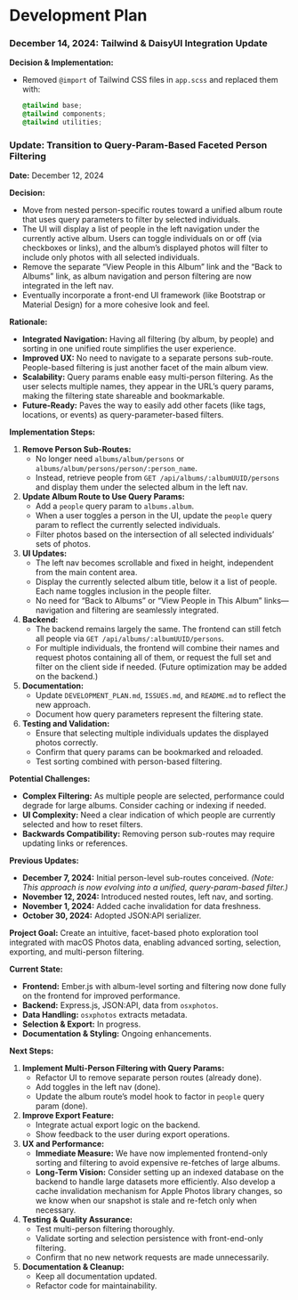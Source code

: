 # Development Plan

### December 14, 2024: Tailwind & DaisyUI Integration Update

**Decision & Implementation:**

- Removed `@import` of Tailwind CSS files in `app.scss` and replaced them with:
  ```scss
  @tailwind base;
  @tailwind components;
  @tailwind utilities;
  ```

### Update: Transition to Query-Param-Based Faceted Person Filtering

**Date:** December 12, 2024

**Decision:**

- Move from nested person-specific routes toward a unified album route that uses query parameters to filter by selected individuals.
- The UI will display a list of people in the left navigation under the currently active album. Users can toggle individuals on or off (via checkboxes or links), and the album’s displayed photos will filter to include only photos with all selected individuals.
- Remove the separate “View People in this Album” link and the “Back to Albums” link, as album navigation and person filtering are now integrated in the left nav.
- Eventually incorporate a front-end UI framework (like Bootstrap or Material Design) for a more cohesive look and feel.

**Rationale:**

- **Integrated Navigation:** Having all filtering (by album, by people) and sorting in one unified route simplifies the user experience.
- **Improved UX:** No need to navigate to a separate persons sub-route. People-based filtering is just another facet of the main album view.
- **Scalability:** Query params enable easy multi-person filtering. As the user selects multiple names, they appear in the URL’s query params, making the filtering state shareable and bookmarkable.
- **Future-Ready:** Paves the way to easily add other facets (like tags, locations, or events) as query-parameter-based filters.

**Implementation Steps:**

1. **Remove Person Sub-Routes:**
   - No longer need `albums/album/persons` or `albums/album/persons/person/:person_name`.
   - Instead, retrieve people from `GET /api/albums/:albumUUID/persons` and display them under the selected album in the left nav.
2. **Update Album Route to Use Query Params:**
   - Add a `people` query param to `albums.album`.
   - When a user toggles a person in the UI, update the `people` query param to reflect the currently selected individuals.
   - Filter photos based on the intersection of all selected individuals’ sets of photos.
3. **UI Updates:**
   - The left nav becomes scrollable and fixed in height, independent from the main content area.
   - Display the currently selected album title, below it a list of people. Each name toggles inclusion in the people filter.
   - No need for “Back to Albums” or “View People in This Album” links—navigation and filtering are seamlessly integrated.
4. **Backend:**
   - The backend remains largely the same. The frontend can still fetch all people via `GET /api/albums/:albumUUID/persons`.
   - For multiple individuals, the frontend will combine their names and request photos containing all of them, or request the full set and filter on the client side if needed. (Future optimization may be added on the backend.)
5. **Documentation:**
   - Update `DEVELOPMENT_PLAN.md`, `ISSUES.md`, and `README.md` to reflect the new approach.
   - Document how query parameters represent the filtering state.
6. **Testing and Validation:**
   - Ensure that selecting multiple individuals updates the displayed photos correctly.
   - Confirm that query params can be bookmarked and reloaded.
   - Test sorting combined with person-based filtering.

**Potential Challenges:**

- **Complex Filtering:** As multiple people are selected, performance could degrade for large albums. Consider caching or indexing if needed.
- **UI Complexity:** Need a clear indication of which people are currently selected and how to reset filters.
- **Backwards Compatibility:** Removing person sub-routes may require updating links or references.

**Previous Updates:**

- **December 7, 2024:** Initial person-level sub-routes conceived. _(Note: This approach is now evolving into a unified, query-param-based filter.)_
- **November 12, 2024:** Introduced nested routes, left nav, and sorting.
- **November 1, 2024:** Added cache invalidation for data freshness.
- **October 30, 2024:** Adopted JSON:API serializer.

**Project Goal:**
Create an intuitive, facet-based photo exploration tool integrated with macOS Photos data, enabling advanced sorting, selection, exporting, and multi-person filtering.

**Current State:**

- **Frontend:** Ember.js with album-level sorting and filtering now done fully on the frontend for improved performance.
- **Backend:** Express.js, JSON:API, data from `osxphotos`.
- **Data Handling:** `osxphotos` extracts metadata.
- **Selection & Export:** In progress.
- **Documentation & Styling:** Ongoing enhancements.

**Next Steps:**

1. **Implement Multi-Person Filtering with Query Params:**
   - Refactor UI to remove separate person routes (already done).
   - Add toggles in the left nav (done).
   - Update the album route’s model hook to factor in `people` query param (done).
2. **Improve Export Feature:**
   - Integrate actual export logic on the backend.
   - Show feedback to the user during export operations.
3. **UX and Performance:**
   - **Immediate Measure:** We have now implemented frontend-only sorting and filtering to avoid expensive re-fetches of large albums.
   - **Long-Term Vision:** Consider setting up an indexed database on the backend to handle large datasets more efficiently. Also develop a cache invalidation mechanism for Apple Photos library changes, so we know when our snapshot is stale and re-fetch only when necessary.
4. **Testing & Quality Assurance:**
   - Test multi-person filtering thoroughly.
   - Validate sorting and selection persistence with front-end-only filtering.
   - Confirm that no new network requests are made unnecessarily.
5. **Documentation & Cleanup:**
   - Keep all documentation updated.
   - Refactor code for maintainability.

